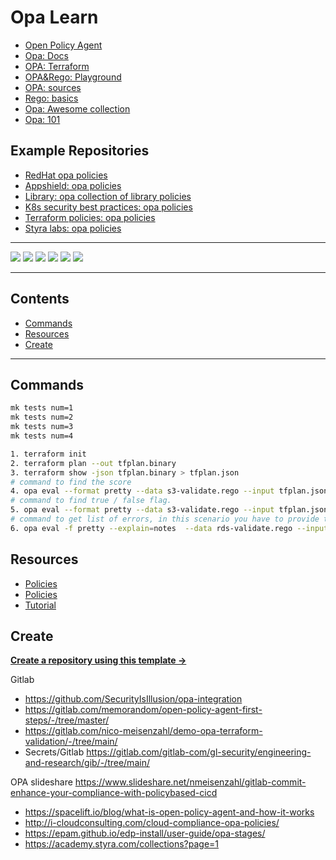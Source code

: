 # Opa Learn

- [Open Policy Agent](https://www.openpolicyagent.org/)
- [Opa: Docs](https://www.openpolicyagent.org/docs)
- [OPA: Terraform](https://www.openpolicyagent.org/docs/v0.14.2/terraform/)
- [OPA&Rego: Playground](https://play.openpolicyagent.org/)
- [OPA: sources](https://github.com/open-policy-agent/opa)
- [Rego: basics](https://www.openpolicyagent.org/docs/latest/policy-language/)
- [Opa: Awesome collection](https://github.com/StyraInc/awesome-opa)
- [Opa: 101](https://www.permit.io/blog/load-external-data-into-opa)

## Example Repositories

- [RedHat opa policies](https://github.com/ik-infrastructure-testing/rego-policies)
- [Appshield: opa policies](https://github.com/ik-infrastructure-testing/appshield)
- [Library: opa collection of library policies](https://github.com/ik-infrastructure-testing/library)
- [K8s security best practices: opa policies](https://github.com/ik-infrastructure-testing/k8s-security-policies)
- [Terraform policies: opa policies](https://github.com/ik-infrastructure-testing/confectionery)
- [Styra labs: opa policies](https://github.com/ik-infrastructure-testing/academy-samples)

---

![](https://img.shields.io/github/commit-activity/m/ik-learning/opa-learn)
![](https://img.shields.io/github/last-commit/ik-learning/opa-learn)
[![](https://img.shields.io/github/license/ivankatliarchuk/.github)](https://github.com/ivankatliarchuk/.github/LICENCE)
[![](https://img.shields.io/github/languages/code-size/ik-learning/opa-learn)](https://github.com/ik-learning/opa-learn)
[![](https://img.shields.io/github/repo-size/ik-learning/opa-learn)](https://github.com/ik-learning/opa-learn)
![](https://img.shields.io/github/languages/top/ik-learning/opa-learn?color=green&logo=markdown&logoColor=blue)

---

<!-- START doctoc generated TOC please keep comment here to allow auto update -->
<!-- DON'T EDIT THIS SECTION, INSTEAD RE-RUN doctoc TO UPDATE -->
## Contents

- [Commands](#commands)
- [Resources](#resources)
- [Create](#create)

<!-- END doctoc generated TOC please keep comment here to allow auto update -->

---

## Commands

```sh
mk tests num=1
mk tests num=2
mk tests num=3
mk tests num=4

1. terraform init
2. terraform plan --out tfplan.binary
3. terraform show -json tfplan.binary > tfplan.json
# command to find the score
4. opa eval --format pretty --data s3-validate.rego --input tfplan.json "data.terraform.analysis.score"
# command to find true / false flag.
5. opa eval --format pretty --data s3-validate.rego --input tfplan.json "data.terraform.analysis.authz"
# command to get list of errors, in this scenario you have to provide the rego file name as well
6. opa eval -f pretty --explain=notes  --data rds-validate.rego --input tfplan.json "authorized = data.terraform.analysis.authz; violations = data.terraform.analysis.violation"
```

## Resources

- [Policies](https://github.com/mjlshen/terraform-aws-opa)
- [Policies](https://github.com/ik-learning/sample-tf-opa-policies)
- [Tutorial](https://www.scalr.com/blog/opa-series-part-2-opa-logic-and-structure-for-scalr)

## Create

[**Create a repository using this template →**][template.generate]

<!-- resources -->
[template.generate]: https://github.com/ik-learning/opa-learn/generate
[code-style.badge]: https://img.shields.io/badge/code_style-prettier-ff69b4.svg?style=flat-square


Gitlab
- https://github.com/SecurityIsIllusion/opa-integration
- https://gitlab.com/memorandom/open-policy-agent-first-steps/-/tree/master/
- https://gitlab.com/nico-meisenzahl/demo-opa-terraform-validation/-/tree/main/
- Secrets/Gitlab https://gitlab.com/gitlab-com/gl-security/engineering-and-research/gib/-/tree/main/

OPA slideshare https://www.slideshare.net/nmeisenzahl/gitlab-commit-enhance-your-compliance-with-policybased-cicd

- https://spacelift.io/blog/what-is-open-policy-agent-and-how-it-works
- http://i-cloudconsulting.com/cloud-compliance-opa-policies/
- https://epam.github.io/edp-install/user-guide/opa-stages/
- https://academy.styra.com/collections?page=1
